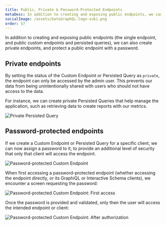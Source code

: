 ```yaml
---
title: Public, Private & Password-Protected Endpoints
metaDesc: In addition to creating and exposing public endpoints, we can also create private endpoints, and protect a public endpoint with a password.
socialImage: /assets/GatoGraphQL-logo-suki.png
order: 57
---
```


In addition to creating and exposing public endpoints (the single endpoint, and public custom endpoints and persisted queries), we can also create private endpoints, and protect a public endpoint with a password.

## Private endpoints

By setting the status of the Custom Endpoint or Persisted Query as `private`, the endpoint can only be accessed by the admin user. This prevents our data from being unintentionally shared with users who should not have access to the data.

For instance, we can create private Persisted Queries that help manage the application, such as retrieving data to create reports with our metrics.

![Private Persisted Query](/assets/guides/upstream/private-persisted-query.png "Private Persisted Query")

## Password-protected endpoints

If we create a Custom Endpoint or Persisted Query for a specific client, we can now assign a password to it, to provide an additional level of security that only that client will access the endpoint.

![Password-protected Custom Endpoint](/assets/guides/upstream/password-protected-custom-endpoint.png "Password-protected Custom Endpoint")

When first accessing a password-protected endpoint (whether accessing the endpoint directly, or its GraphiQL or Interactive Schema clients), we encounter a screen requesting the password:

![Password-protected Custom Endpoint: First access](/assets/guides/upstream/password-protected-custom-endpoint-unauthorized.png "Password-protected Custom Endpoint: First access")

Once the password is provided and validated, only then the user will access the intended endpoint or client:

![Password-protected Custom Endpoint: After authorization](/assets/guides/upstream/password-protected-custom-endpoint-authorized.png "Password-protected Custom Endpoint: After authorization")